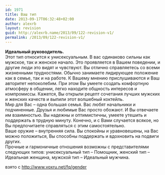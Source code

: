 ```yaml
---
id: 1971
title: Ваш тип
date: 2013-09-17T06:32:48+02:00
author: alexrb
layout: revision
guid: http://alexrb.name/2013/09/122-revision-v1/
permalink: /2013/09/122-revision-v1/
---
```

**Идеальный руководитель.**  
Этот тип относится к унисексуальным. В вас одинаково сильны как мужское, так и женское начало. Это проявляется в Вашем поведении, и другие люди это видят и чувствуют. Вы отлично справляетесь со всеми жизненными трудностями. Обычно занимаете лидирующее положение как в семье, так и на работе. К Вашему мнению прислушиваются и Ваш авторитет непоколебим. При этом Вы умеете создать комфортную атмосферу в общении, легко находите общность интересов и компромиссы. Кажется, Вы открыли рецепт сочетания лучших мужских и женских качеств и выпили этот волшебный коктейль.  
Мир для Вас – одна большая семья. Вас любят начальники и подчиненные. Друзья и любимые Вас просто обожают. И Вы отвечаете им взаимностью. Вы надежны и оптимистичны, умеете утешить и поддержать в трудную минуту. Конечно, и с Вами случается всякое, но Вы предпочитаете справляться с этим самостоятельно.  
Ваше оружие – внутренняя сила. Вы спокойны и уравновешены, на Вас можно положиться, Вы способны поддержать и вдохновить на подвиги других.  
Прочные и гармоничные отношения возможны с представителями следующих типов: унисексуальный тип – Помощник, женский тип – Идеальная женщина, мужской тип – Идеальный мужчина.

взято с http://www.voxru.net/fq/gender